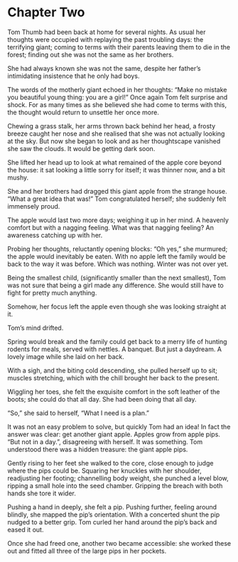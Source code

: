 
# Chapter Two

Tom Thumb had been back at home for several nights. As usual her thoughts were occupied with replaying the past troubling days: the terrifying giant; coming to terms with their parents leaving them to die in the forest; finding out she was not the same as her brothers.

She had always known she was not the same, despite her father’s intimidating insistence that he only had boys.

The words of the motherly giant echoed in her thoughts: “Make no mistake you beautiful young thing: you are a girl!” Once again Tom felt surprise and shock. For as many times as she believed she had come to terms with this, the thought would return to unsettle her once more.

Chewing a grass stalk, her arms thrown back behind her head, a frosty breeze caught her nose and she realised that she was not actually looking at the sky. But now she began to look and as her thoughtscape vanished she saw the clouds. It would be getting dark soon.

She lifted her head up to look at what remained of the apple core beyond the house: it sat looking a little sorry for itself; it was thinner now, and a bit mushy.

She and her brothers had dragged this giant apple from the strange house. “What a great idea that was!” Tom congratulated herself; she suddenly felt immensely proud.

The apple would last two more days; weighing it up in her mind. A heavenly comfort but with a nagging feeling. What was that nagging feeling? An awareness catching up with her.

Probing her thoughts, reluctantly opening blocks: “Oh yes,” she murmured; the apple would inevitably be eaten. With no apple left the family would be back to the way it was before. Which was nothing. Winter was not over yet.

Being the smallest child, (significantly smaller than the next smallest), Tom was not sure that being a girl made any difference. She would still have to fight for pretty much anything.

Somehow, her focus left the apple even though she was looking straight at it. 

Tom’s mind drifted.

Spring would break and the family could get back to a merry life of hunting rodents for meals, served with nettles. A banquet. But just a daydream. A lovely image while she laid on her back. 

With a sigh, and the biting cold descending, she pulled herself up to sit; muscles stretching, which with the chill brought her back to the present.

Wiggling her toes, she felt the exquisite comfort in the soft leather of the boots; she could do that all day. She had been doing that all day. 

“So,” she said to herself, “What I need is a plan.” 

It was not an easy problem to solve, but quickly Tom had an idea! In fact the answer was clear: get another giant apple. Apples grow from apple pips. “But not in a day.”, disagreeing with herself. It was something. Tom understood there was a hidden treasure: the giant apple pips. 

Gently rising to her feet she walked to the core, close enough to judge where the pips could be. Squaring her knuckles with her shoulder, readjusting her footing; channelling body weight, she punched a level blow, ripping a small hole into the seed chamber. Gripping the breach with both hands she tore it wider.

Pushing a hand in deeply, she felt a pip. Pushing further, feeling around blindly, she mapped the pip’s orientation. With a concerted shunt the pip nudged to a better grip. Tom curled her hand around the pip’s back and eased it out.

Once she had freed one, another two became accessible: she worked these out and fitted all three of the large pips in her pockets.
